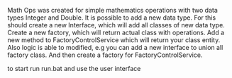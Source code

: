 Math Ops was created for simple mathematics operations with two data types Integer and Double.
It is possible to add a new data type. For this should create a new Interface, which will add all classes of new data type.
Create a new factory, which will return actual class with operations.
Add a new method to FactoryControlService which will return your class entity.
Also logic is able to modified, e.g you can add a new interface to union all factory class. And then create a factory for FactoryControlService.

to start run run.bat and use the user interface